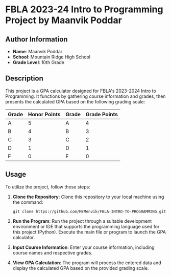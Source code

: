 # FBLA 2023-24 Intro to Programming Project by Maanvik Poddar

## Author Information

- **Name**: Maanvik Poddar
- **School**: Mountain Ridge High School
- **Grade Level**: 10th Grade

## Description

This project is a GPA calculator designed for FBLA's 2023-2024 Intro to Programming. It functions by gathering course information and grades, then presents the calculated GPA based on the following grading scale:

| Grade | Honor Points | Grade | Grade Points |
|-------|--------------|-------|--------------|
| A     | 5            | A     | 4            |
| B     | 4            | B     | 3            |
| C     | 3            | C     | 2            |
| D     | 1            | D     | 1            |
| F     | 0            | F     | 0            |

## Usage

To utilize the project, follow these steps:

1. **Clone the Repository**: Clone this repository to your local machine using the command:
    ```
    git clone https://github.com/MrMenvik/FBLA-INTRO-TO-PROGRAMMING.git
    ```

2. **Run the Program**: Run the project through a suitable development environment or IDE that supports the programming language used for this project (Python). Execute the main file or program to launch the GPA calculator.

3. **Input Course Information**: Enter your course information, including course names and respective grades.

4. **View GPA Calculation**: The program will process the entered data and display the calculated GPA based on the provided grading scale.

